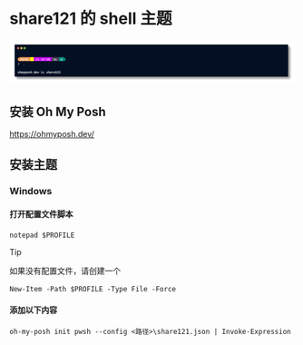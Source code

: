 # share121 的 shell 主题

![](./share121.png)

## 安装 Oh My Posh

https://ohmyposh.dev/

## 安装主题

### Windows

#### 打开配置文件脚本

```shell
notepad $PROFILE
```

> [!TIP]
> 如果没有配置文件，请创建一个
>
> ```shell
> New-Item -Path $PROFILE -Type File -Force
> ```

#### 添加以下内容

```shell
oh-my-posh init pwsh --config <路径>\share121.json | Invoke-Expression
```
